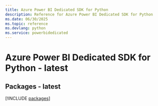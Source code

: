 ```yaml
---
title: Azure Power BI Dedicated SDK for Python
description: Reference for Azure Power BI Dedicated SDK for Python
ms.date: 06/30/2025
ms.topic: reference
ms.devlang: python
ms.service: powerbidedicated
---
```

# Azure Power BI Dedicated SDK for Python - latest
## Packages - latest
[!INCLUDE [packages](power-bi-dedicated-index.md)]